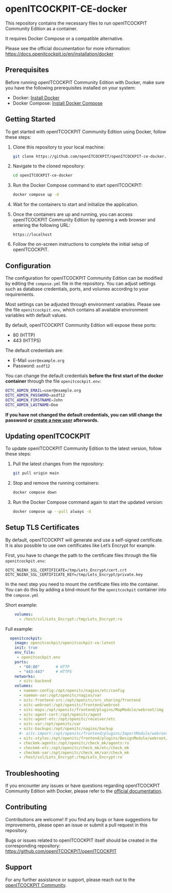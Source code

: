 # openITCOCKPIT-CE-docker

This repository contains the necessary files to run openITCOCKPIT Community Edition as a container.

It requires Docker Compose or a compatible alternative.

Please see the official documentation for more information: https://docs.openitcockpit.io/en/installation/docker

## Prerequisites
Before running openITCOCKPIT Community Edition with Docker, make sure you have the following prerequisites installed on your system:
- Docker: [Install Docker](https://docs.docker.com/get-docker/)
- Docker Compose: [Install Docker Compose](https://docs.docker.com/compose/install/)

## Getting Started
To get started with openITCOCKPIT Community Edition using Docker, follow these steps:

1. Clone this repository to your local machine:
   ```bash
   git clone https://github.com/openITCOCKPIT/openITCOCKPIT-ce-docker.git
   ```

2. Navigate to the cloned repository:
   ```bash
   cd openITCOCKPIT-ce-docker
   ```

3. Run the Docker Compose command to start openITCOCKPIT:
   ```bash
   docker compose up -d
   ```

4. Wait for the containers to start and initialize the application.

5. Once the containers are up and running, you can access openITCOCKPIT Community Edition by opening a web browser and entering the following URL:
   ```
   https://localhost
   ```

6. Follow the on-screen instructions to complete the initial setup of openITCOCKPIT.

## Configuration
The configuration for openITCOCKPIT Community Edition can be modified by editing the `compose.yml` file in the repository. You can adjust settings such as database credentials, ports, and volumes according to your requirements.

Most settings can be adjusted through environment variables. Please see the file `openitcockpit.env`, which contains all available environment variables with default values.

By default, openITCOCKPIT Community Edition will expose these ports:

 - 80 (HTTP)
 - 443 (HTTPS)

The default credentials are:

- E-Mail `user@example.org`
- Password: `asdf12`

You can change the default credentials **before the first start of the docker container** through the file `openitcockpit.env`:
```sh
OITC_ADMIN_EMAIL=user@example.org
OITC_ADMIN_PASSWORD=asdf12
OITC_ADMIN_FIRSTNAME=John
OITC_ADMIN_LASTNAME=Doe
```

**If you have not changed the default credentials, you can still change the password or [create a new user](https://docs.openitcockpit.io/en/configuration/usermanagement/) afterwords.**

## Updating openITCOCKPIT
To update openITCOCKPIT Community Edition to the latest version, follow these steps:

1. Pull the latest changes from the repository:
   ```bash
   git pull origin main
   ```

2. Stop and remove the running containers:
   ```bash
   docker compose down
   ```

3. Run the Docker Compose command again to start the updated version:
   ```bash
   docker compose up --pull always -d
   ```

## Setup TLS Certificates
By default, openITCOCKPIT will generate and use a self-signed certificate. It is also possible to use own certificates like Let’s Encrypt for example.

First, you have to change the path to the certificate files through the file `openitcockpit.env`:
```
OITC_NGINX_SSL_CERTIFICATE=/tmp/Lets_Encrypt/cert.crt
OITC_NGINX_SSL_CERTIFICATE_KEY=/tmp/Lets_Encrypt/private.key
```

In the next step you need to mount the certificate files into the container. You can do this by adding a bind-mount for the `openitcockpit` container into the `compose.yml`

Short example:
```yml
    volumes:
      - /host/ssl/Lets_Encrypt:/tmp/Lets_Encrypt:ro                           # Pass Lets Encrypt Certificate
```

Full example:
```yml
  openitcockpit:
    image: openitcockpit/openitcockpit-ce:latest                              # Community Edition of openITCOCKPIT
    init: true
    env_file:
     - openitcockpit.env
    ports:
      - "80:80"       # HTTP
      - "443:443"     # HTTPS
    networks:
      - oitc-backend
    volumes:
      - naemon-config:/opt/openitc/nagios/etc/config                          # Configuration files related to Naemon
      - naemon-var:/opt/openitc/nagios/var                                    # The status.dat is required for the recurring downtimes cronjob
      - oitc-frontend-src:/opt/openitc/src_sharing/frontend                   # Frontend of openITCOCKPIT to be shared with mod_gearman container so that the container can execute the EVC plugin
      - oitc-webroot:/opt/openitc/frontend/webroot                            # Webroot of openITCOCKPIT to keep images and share files with puppeteer
      - oitc-maps:/opt/openitc/frontend/plugins/MapModule/webroot/img         # Images of the MapModule
      - oitc-agent-cert:/opt/openitc/agent                                    # TLS certificats of the openITCOCKPIT Monitoring Agent
      - oitc-agent-etc:/opt/openitc/receiver/etc                              # Configuration for the openITCOCKPIT Monitoring Agent Check Reciver
      - oitc-var:/opt/openitc/var                                             # A safe harbor to store .lock files
      - oitc-backups:/opt/openitc/nagios/backup                               # Automaticaly generated MySQL dumps
      #- oitc-import:/opt/openitc/frontend/plugins/ImportModule/webroot/files # Uplaoded files of the ImportModule
      - oitc-styles:/opt/openitc/frontend/plugins/DesignModule/webroot/css    # Custom styles of the DesignModule
      - checkmk-agents:/opt/openitc/check_mk/agents:ro
      - checkmk-etc:/opt/openitc/check_mk/etc/check_mk
      - checkmk-var:/opt/openitc/check_mk/var/check_mk
      - /host/ssl/Lets_Encrypt:/tmp/Lets_Encrypt:ro                           # Pass Lets Encrypt Certificate
```


## Troubleshooting
If you encounter any issues or have questions regarding openITCOCKPIT Community Edition with Docker, please refer to the [official documentation](https://docs.openitcockpit.io/en/installation/docker).

## Contributing
Contributions are welcome! If you find any bugs or have suggestions for improvements, please open an issue or submit a pull request in this repository.

Bugs or issues related to openITCOCKPIT itself should be created in the corresponding repository: https://github.com/openITCOCKPIT/openITCOCKPIT


## Support
For any further assistance or support, please reach out to the [openITCOCKPIT Community](https://openitcockpit.io/community/).
